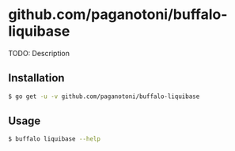 # github.com/paganotoni/buffalo-liquibase

TODO: Description

## Installation

```bash
$ go get -u -v github.com/paganotoni/buffalo-liquibase
```

## Usage

```bash
$ buffalo liquibase --help
```
